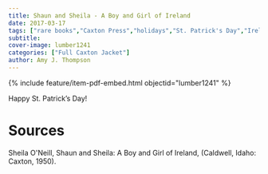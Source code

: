 ```yaml
---
title: Shaun and Sheila - A Boy and Girl of Ireland
date: 2017-03-17
tags: ["rare books","Caxton Press","holidays","St. Patrick's Day","Ireland","juvenile fiction"]
subtitle: 
cover-image: lumber1241
categories: ["Full Caxton Jacket"]
author: Amy J. Thompson
---
```


{% include feature/item-pdf-embed.html objectid="lumber1241" %}

Happy St. Patrick’s Day!

# Sources

Sheila O'Neill, Shaun and Sheila: A Boy and Girl of Ireland, (Caldwell, Idaho: Caxton, 1950).